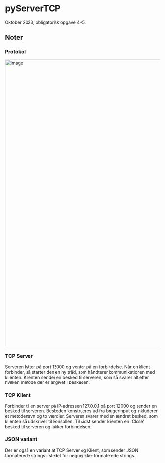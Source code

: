 # pyServerTCP
Oktober 2023, obligatorisk opgave 4+5.

## Noter
### Protokol
<img width="933" alt="image" src="https://github.com/TrisES/pyServerTCP/assets/112662675/657d0228-9570-43df-8b44-fed52a273691">

### TCP Server
Serveren lytter på port 12000 og venter på en forbindelse.
Når en klient forbinder, så starter den en ny tråd, som håndterer kommunikationen med klienten.
Klienten sender en besked til serveren, som så svarer alt efter hvilken metode der er angivet i beskeden.

### TCP Klient
Forbinder til en server på IP-adressen 127.0.0.1 på port 12000 og sender en besked til serveren.
Beskeden konstrueres ud fra brugerinput og inkluderer et metodenavn og to værdier.
Serveren svarer med en ændret besked, som klienten så udskriver til konsollen.
Til sidst sender klienten en 'Close' besked til serveren og lukker forbindelsen.

### JSON variant
Der er også en variant af TCP Server og Klient, som sender JSON formaterede strings i stedet for nøgne/ikke-formaterede strings.
